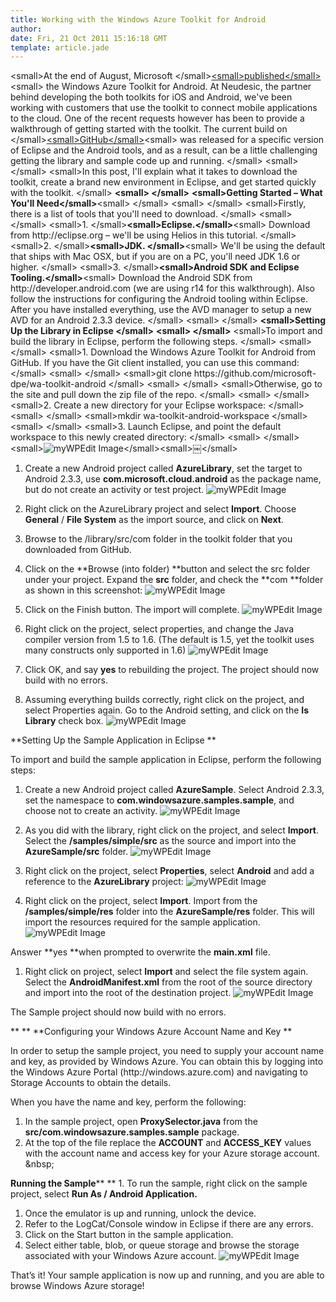 ```yaml
---
title: Working with the Windows Azure Toolkit for Android
author: 
date: Fri, 21 Oct 2011 15:16:18 GMT
template: article.jade
---
```


&lt;small&gt;At the end of August, Microsoft &lt;&#x2F;small&gt;[&lt;small&gt;published&lt;&#x2F;small&gt;](http:&#x2F;&#x2F;www.zdnet.com&#x2F;blog&#x2F;microsoft&#x2F;microsoft-rolls-out-windows-azure-toolkit-for-android&#x2F;10503)&lt;small&gt; the Windows Azure Toolkit for Android. At Neudesic, the partner behind developing the both toolkits for iOS and Android, we&#39;ve been working with customers that use the toolkit to connect mobile applications to the cloud. One of the recent requests however has been to provide a walkthrough of getting started with the toolkit. The current build on &lt;&#x2F;small&gt;[&lt;small&gt;GitHub&lt;&#x2F;small&gt;](http:&#x2F;&#x2F;github.com&#x2F;microsoft-dpe)&lt;small&gt; was released for a specific version of Eclipse and the Android tools, and as a result, can be a little challenging getting the library and sample code up and running.
&lt;&#x2F;small&gt; &lt;small&gt; &lt;&#x2F;small&gt;
&lt;small&gt;In this post, I&#39;ll explain what it takes to download the toolkit, create a brand new environment in Eclipse, and get started quickly with the toolkit.
&lt;&#x2F;small&gt; **&lt;small&gt; &lt;&#x2F;small&gt;**
**&lt;small&gt;Getting Started – What You&#39;ll Need&lt;&#x2F;small&gt;**&lt;small&gt;
&lt;&#x2F;small&gt; &lt;small&gt; &lt;&#x2F;small&gt;
&lt;small&gt;Firstly, there is a list of tools that you&#39;ll need to download.
&lt;&#x2F;small&gt; &lt;small&gt; &lt;&#x2F;small&gt;
&lt;small&gt;1\. &lt;&#x2F;small&gt;**&lt;small&gt;Eclipse.&lt;&#x2F;small&gt;**&lt;small&gt; Download from http:&#x2F;&#x2F;eclipse.org – we&#39;ll be using Helios in this tutorial.
&lt;&#x2F;small&gt;
&lt;small&gt;2\. &lt;&#x2F;small&gt;**&lt;small&gt;JDK. &lt;&#x2F;small&gt;**&lt;small&gt; We&#39;ll be using the default that ships with Mac OSX, but if you are on a PC, you&#39;ll need JDK 1.6 or higher.
&lt;&#x2F;small&gt;
&lt;small&gt;3\. &lt;&#x2F;small&gt;**&lt;small&gt;Android SDK and Eclipse Tooling.&lt;&#x2F;small&gt;**&lt;small&gt; Download the Android SDK from http:&#x2F;&#x2F;developer.android.com (we are using r14 for this walkthrough). Also follow the instructions for configuring the Android tooling within Eclipse. After you have installed everything, use the AVD manager to setup a new AVD for an Android 2.3.3 device.
&lt;&#x2F;small&gt; &lt;small&gt; &lt;&#x2F;small&gt;
**&lt;small&gt;Setting Up the Library in Eclipse
&lt;&#x2F;small&gt;** **&lt;small&gt; &lt;&#x2F;small&gt;**
&lt;small&gt;To import and build the library in Eclipse, perform the following steps.
&lt;&#x2F;small&gt; &lt;small&gt; &lt;&#x2F;small&gt;
&lt;small&gt;1\. Download the Windows Azure Toolkit for Android from GitHub. If you have the Git client installed, you can use this command:
&lt;&#x2F;small&gt; &lt;small&gt; &lt;&#x2F;small&gt;
&lt;small&gt;git clone https:&#x2F;&#x2F;github.com&#x2F;microsoft-dpe&#x2F;wa-toolkit-android
&lt;&#x2F;small&gt; &lt;small&gt; &lt;&#x2F;small&gt;
&lt;small&gt;Otherwise, go to the site and pull down the zip file of the repo.
&lt;&#x2F;small&gt; &lt;small&gt; &lt;&#x2F;small&gt;
&lt;small&gt;2\. Create a new directory for your Eclipse workspace:
&lt;&#x2F;small&gt; &lt;small&gt; &lt;&#x2F;small&gt;
&lt;small&gt;mkdir wa-toolkit-android-workspace
&lt;&#x2F;small&gt; &lt;small&gt; &lt;&#x2F;small&gt;
&lt;small&gt;3\. Launch Eclipse, and point the default workspace to this newly created directory:
&lt;&#x2F;small&gt; &lt;small&gt; &lt;&#x2F;small&gt;
&lt;small&gt;![myWPEdit Image](http:&#x2F;&#x2F;simonguest.com&#x2F;wp-content&#x2F;uploads&#x2F;2011&#x2F;10&#x2F;myWPEdit_Image_1319234031.jpg)&lt;&#x2F;small&gt;&lt;small&gt;￼&lt;&#x2F;small&gt;

1.  Create a new Android project called **AzureLibrary**, set the target to Android 2.3.3, use **com.microsoft.cloud.android** as the package name, but do not create an activity or test project.
![myWPEdit Image](http:&#x2F;&#x2F;simonguest.com&#x2F;wp-content&#x2F;uploads&#x2F;2011&#x2F;10&#x2F;myWPEdit_Image_1319234174.jpg)

1.  Right click on the AzureLibrary project and select **Import**. Choose **General** &#x2F; **File System** as the import source, and click on **Next**.
2.  Browse to the &#x2F;library&#x2F;src&#x2F;com folder in the toolkit folder that you downloaded from GitHub.
3.  Click on the **Browse (into folder) **button and select the src folder under your project. Expand the **src** folder, and check the **com **folder as shown in this screenshot:
![myWPEdit Image](http:&#x2F;&#x2F;simonguest.com&#x2F;wp-content&#x2F;uploads&#x2F;2011&#x2F;10&#x2F;myWPEdit_Image_1319234318.jpg)

1.  Click on the Finish button. The import will complete.
![myWPEdit Image](http:&#x2F;&#x2F;simonguest.com&#x2F;wp-content&#x2F;uploads&#x2F;2011&#x2F;10&#x2F;myWPEdit_Image_1319234368.jpg)

1.  Right click on the project, select properties, and change the Java compiler version from 1.5 to 1.6\. (The default is 1.5, yet the toolkit uses many constructs only supported in 1.6)
![myWPEdit Image](http:&#x2F;&#x2F;simonguest.com&#x2F;wp-content&#x2F;uploads&#x2F;2011&#x2F;10&#x2F;myWPEdit_Image_1319234440.jpg)

1.  Click OK, and say **yes** to rebuilding the project. The project should now build with no errors.
2.  Assuming everything builds correctly, right click on the project, and select Properties again. Go to the Android setting, and click on the **Is Library** check box.
![myWPEdit Image](http:&#x2F;&#x2F;simonguest.com&#x2F;wp-content&#x2F;uploads&#x2F;2011&#x2F;10&#x2F;myWPEdit_Image_1319234507.jpg)

**Setting Up the Sample Application in Eclipse
**

To import and build the sample application in Eclipse, perform the following steps:

1.  Create a new Android project called **AzureSample**. Select Android 2.3.3, set the namespace to **com.windowsazure.samples.sample**, and choose not to create an activity.
![myWPEdit Image](http:&#x2F;&#x2F;simonguest.com&#x2F;wp-content&#x2F;uploads&#x2F;2011&#x2F;10&#x2F;myWPEdit_Image_1319234644.jpg)

1.  As you did with the library, right click on the project, and select **Import**. Select the **&#x2F;samples&#x2F;simple&#x2F;src** as the source and import into the **AzureSample&#x2F;src** folder.
![myWPEdit Image](http:&#x2F;&#x2F;simonguest.com&#x2F;wp-content&#x2F;uploads&#x2F;2011&#x2F;10&#x2F;myWPEdit_Image_1319234748.jpg)

1.  Right click on the project, select **Properties**, select **Android** and add a reference to the **AzureLibrary** project:
![myWPEdit Image](http:&#x2F;&#x2F;simonguest.com&#x2F;wp-content&#x2F;uploads&#x2F;2011&#x2F;10&#x2F;myWPEdit_Image_1319234806.jpg)

1.  Right click on the project, select **Import**. Import from the **&#x2F;samples&#x2F;simple&#x2F;res** folder into the **AzureSample&#x2F;res** folder. This will import the resources required for the sample application.
![myWPEdit Image](http:&#x2F;&#x2F;simonguest.com&#x2F;wp-content&#x2F;uploads&#x2F;2011&#x2F;10&#x2F;myWPEdit_Image_1319234884.jpg)

Answer **yes **when prompted to overwrite the **main.xml** file.

1.  Right click on project, select **Import** and select the file system again. Select the **AndroidManifest.xml** from the root of the source directory and import into the root of the destination project.
![myWPEdit Image](http:&#x2F;&#x2F;simonguest.com&#x2F;wp-content&#x2F;uploads&#x2F;2011&#x2F;10&#x2F;myWPEdit_Image_1319234988.jpg)

The Sample project should now build with no errors.

**
**
**Configuring your Windows Azure Account Name and Key
**

In order to setup the sample project, you need to supply your account name and key, as provided by Windows Azure. You can obtain this by logging into the Windows Azure Portal (http:&#x2F;&#x2F;windows.azure.com) and navigating to Storage Accounts to obtain the details.

When you have the name and key, perform the following:

1.  In the sample project, open **ProxySelector.java** from the **src&#x2F;com.windowsazure.samples.sample** package.
2.  At the top of the file replace the **ACCOUNT** and **ACCESS_KEY** values with the account name and access key for your Azure storage account.
&amp;nbsp;

**Running the Sample****
**
1\. To run the sample, right click on the sample project, select **Run As &#x2F; Android Application.**

1.  Once the emulator is up and running, unlock the device.
2.  Refer to the LogCat&#x2F;Console window in Eclipse if there are any errors.
3.  Click on the Start button in the sample application.
4.  Select either table, blob, or queue storage and browse the storage associated with your Windows Azure account.
![myWPEdit Image](http:&#x2F;&#x2F;simonguest.com&#x2F;wp-content&#x2F;uploads&#x2F;2011&#x2F;10&#x2F;myWPEdit_Image_1319235204.jpg)

That’s it! Your sample application is now up and running, and you are able to browse Windows Azure storage!
